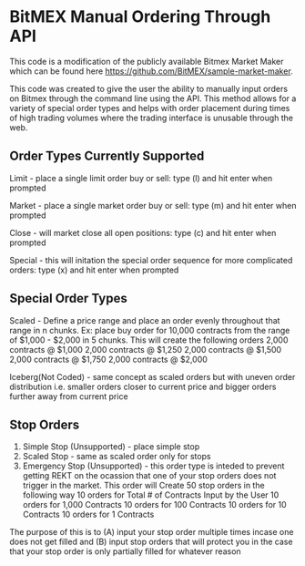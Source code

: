 BitMEX Manual Ordering Through API
===================

This code is a modification of the publicly available Bitmex Market Maker which can be found here https://github.com/BitMEX/sample-market-maker.

This code was created to give the user the ability to manually input orders on Bitmex through the command line using the API. This method allows for a variety of special order types and helps with order placement during times of high trading volumes where the trading interface is unusable through the web.


Order Types Currently Supported
------------------
Limit - place a single limit order buy or sell: type (l) and hit enter when prompted

Market - place a single market order buy or sell: type (m) and hit enter when prompted

Close - will market close all open positions: type (c) and hit enter when prompted

Special - this will initation the special order sequence for more complicated orders: type (x) and hit enter when prompted


Special Order Types
--------------------

Scaled - Define a price range and place an order evenly throughout that range in n chunks.
Ex: place buy order for 10,000 contracts from the range of $1,000 - $2,000 in 5 chunks. This will create the following orders 
     2,000 contracts @ $1,000
     2,000 contracts @ $1,250
     2,000 contracts @ $1,500
     2,000 contracts @ $1,750
     2,000 contracts @ $2,000

Iceberg(Not Coded) - same concept as scaled orders but with uneven order distribution i.e. smaller orders closer to current price and bigger orders further away from current price

Stop Orders
-----------
1. Simple Stop (Unsupported) - place simple stop
2. Scaled Stop - same as scaled order only for stops
3. Emergency Stop (Unsupported) - this order type is inteded to prevent getting REKT on the ocassion that one of your stop orders does not trigger in the market. This order will Create 50 stop orders in the following way
     10 orders for Total # of Contracts Input by the User
     10 orders for 1,000 Contracts
     10 orders for 100 Contracts
     10 orders for 10 Contracts
     10 orders for 1 Contracts

The purpose of this is to (A) input your stop order multiple times incase one does not get filled and (B) input stop orders that will protect you in the case that your stop order is only partially filled for whatever reason
